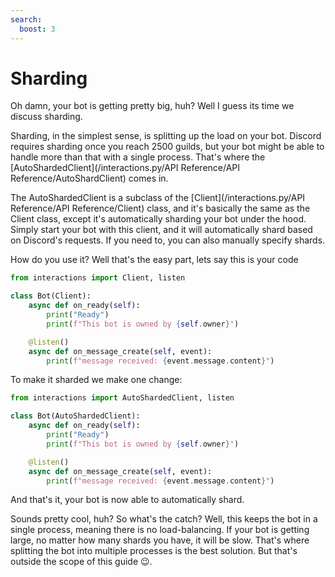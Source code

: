 ```yaml
---
search:
  boost: 3
---
```


# Sharding

Oh damn, your bot is getting pretty big, huh? Well I guess its time we discuss sharding.

Sharding, in the simplest sense, is splitting up the load on your bot. Discord requires sharding once you reach 2500 guilds, but your bot might be able to handle more than that with a single process.
That's where the [AutoShardedClient](/interactions.py/API Reference/API Reference/AutoShardClient) comes in.

The AutoShardedClient is a subclass of the [Client](/interactions.py/API Reference/API Reference/Client) class, and it's basically the same as the Client class, except it's automatically sharding your bot under the hood.
Simply start your bot with this client, and it will automatically shard based on Discord's requests. If you need to, you can also manually specify shards.

How do you use it? Well that's the easy part, lets say this is your code

```python
from interactions import Client, listen

class Bot(Client):
    async def on_ready(self):
        print("Ready")
        print(f"This bot is owned by {self.owner}")

    @listen()
    async def on_message_create(self, event):
        print(f"message received: {event.message.content}")
```
To make it sharded we make one change:
```python
from interactions import AutoShardedClient, listen

class Bot(AutoShardedClient):
    async def on_ready(self):
        print("Ready")
        print(f"This bot is owned by {self.owner}")

    @listen()
    async def on_message_create(self, event):
        print(f"message received: {event.message.content}")
```
And that's it, your bot is now able to automatically shard.

Sounds pretty cool, huh? So what's the catch? Well, this keeps the bot in a single process, meaning there is no load-balancing.
If your bot is getting large, no matter how many shards you have, it will be slow. That's where splitting the bot into multiple processes is the best solution. But that's outside the scope of this guide 😉.
